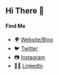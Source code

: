 ## Hi There 👋

#### Find Me
* 🌍 [Website/Blog](https://lukeroberts.co/)
* 🐦 [Twitter](https://twitter.com/lukerobertsapps)
* 📷 [Instagram](https://www.instagram.com/lukerobertsapps/)
* 👨‍💻 [LinkedIn](https://www.linkedin.com/in/luke-roberts-46b80418a/)
